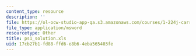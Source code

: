 ```yaml
---
content_type: resource
description: ''
file: https://ol-ocw-studio-app-qa.s3.amazonaws.com/courses/1-224j-carrier-systems-fall-2003/17cb27b1fd88ffd6e8b64eba565403fe_ps1_solution.xls
file_type: application/msword
resourcetype: Other
title: ps1_solution.xls
uid: 17cb27b1-fd88-ffd6-e8b6-4eba565403fe
---
```


